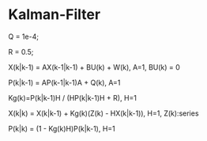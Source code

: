 # Kalman-Filter
Q = 1e-4; 

R = 0.5; 

X(k|k-1) = AX(k-1|k-1) + BU(k) + W(k), A=1, BU(k) = 0

P(k|k-1) = AP(k-1|k-1)A + Q(k), A=1

Kg(k)=P(k|k-1)H / (HP(k|k-1)H + R), H=1

X(k|k) = X(k|k-1) + Kg(k)(Z(k) - HX(k|k-1)), H=1, Z(k):series

P(k|k) = (1 - Kg(k)H)P(k|k-1), H=1
